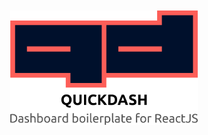 <!-- ![Quickdash Logo](media/quickdash.png) -->
<div style="text-align:center;">
  <img src="media/quickdash.png" alt="React Table Logo" style="width:300px; margin-top: 10px;"/>
</div>